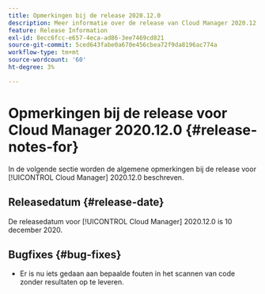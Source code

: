 ```yaml
---
title: Opmerkingen bij de release 2020.12.0
description: Meer informatie over de release van Cloud Manager 2020.12.0.
feature: Release Information
exl-id: 8ecc6fcc-e657-4eca-ad86-3ee7469cd821
source-git-commit: 5ced643fabe0a670e456cbea72f9da8196ac774a
workflow-type: tm+mt
source-wordcount: '60'
ht-degree: 3%

---
```


# Opmerkingen bij de release voor Cloud Manager 2020.12.0 {#release-notes-for}

In de volgende sectie worden de algemene opmerkingen bij de release voor [!UICONTROL Cloud Manager] 2020.12.0 beschreven.

## Releasedatum {#release-date}

De releasedatum voor [!UICONTROL Cloud Manager] 2020.12.0 is 10 december 2020.

## Bugfixes {#bug-fixes}

* Er is nu iets gedaan aan bepaalde fouten in het scannen van code zonder resultaten op te leveren.
